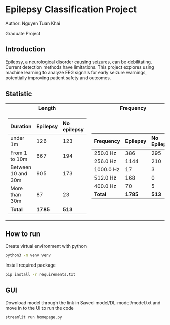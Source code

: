 # Epilepsy Classification Project
Author: Nguyen Tuan Khai

Graduate Project 

## Introduction 
Epilepsy, a neurological disorder causing seizures, can be debilitating. Current detection methods have limitations. This project explores using machine learning to analyze EEG signals for early seizure warnings, potentially improving patient safety and outcomes.

## Statistic
<table>
<tr><th>Length</th><th>Frequency</th></tr>
<tr><td>

| Duration | Epilepsy | No epilepsy |
| :--- | :---------- |:---------- |
| under 1m | 126 | 123 |
| From 1 to 10m | 667 | 194 |
| Between 10 and 30m | 905 | 173 |
| More than 30m | 87 | 23 |
| **Total** | **1785** | **513** |

</td><td>

| Frequency | Epilepsy | No Epilepsy |
| :--- | :---------- |:---------- |
| 250.0 Hz | 386 | 295 |
| 256.0 Hz | 1144 | 210 |
| 1000.0 Hz | 17 | 3 |
| 512.0 Hz | 168 | 0 |
| 400.0 Hz | 70 | 5 |
| **Total** | **1785** | **513** |

</td></tr> </table>


## How to run
Create virtual environment with python

```bash
python3 -m venv venv
```

Install required package

```bash
pip install -r requirements.txt
```

## GUI
Download model through the link in Saved-model/DL-model/model.txt and move in to the UI to run the code
```bash
streamlit run homepage.py
```


